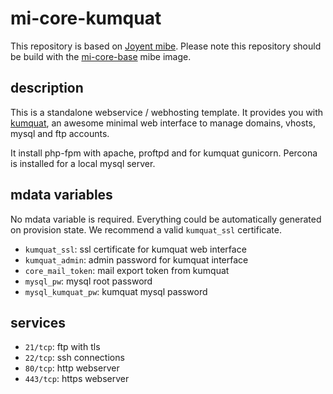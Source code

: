 # mi-core-kumquat

This repository is based on [Joyent mibe](https://github.com/joyent/mibe). Please note this repository should be build with the [mi-core-base](https://github.com/skylime/mi-core-base) mibe image.

## description

This is a standalone webservice / webhosting template. It provides you with
[kumquat](https://github.com/wiedi/kumquat), an awesome minimal web interface to
manage domains, vhosts, mysql and ftp accounts.

It install php-fpm with apache, proftpd and for kumquat gunicorn. Percona is
installed for a local mysql server.

## mdata variables

No mdata variable is required. Everything could be automatically generated on
provision state. We recommend a valid `kumquat_ssl` certificate.

- `kumquat_ssl`: ssl certificate for kumquat web interface
- `kumquat_admin`: admin password for kumquat interface
- `core_mail_token`: mail export token from kumquat
- `mysql_pw`: mysql root password
- `mysql_kumquat_pw`: kumquat mysql password

## services

- `21/tcp`: ftp with tls
- `22/tcp`: ssh connections
- `80/tcp`: http webserver
- `443/tcp`: https webserver
